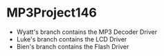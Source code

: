 # MP3Project146


- Wyatt's branch contains the MP3 Decoder Driver
- Luke's branch contains the LCD Driver
- Bien's branch contains the Flash Driver
